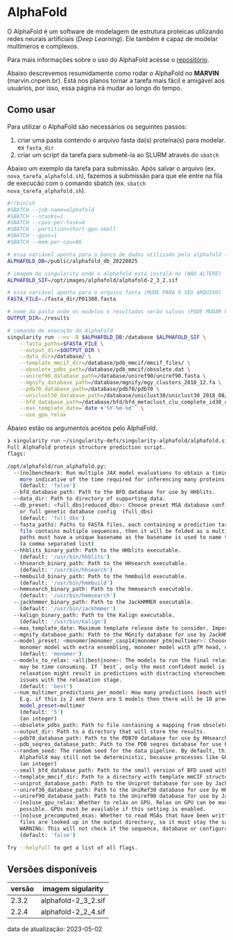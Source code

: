 # AlphaFold

O AlphaFold é um software de modelagem de estrutura proteicas utilizando redes neurais artificiais (_Deep Learning_).
Ele também é capaz de modelar multímeros e complexos.

Para mais informações sobre o uso do AlphaFold acesse o [repositório](
https://github.com/deepmind/alphafold/).

Abaixo descrevemos resumidamente como rodar o AlphaFold no **MARVIN** (marvin.cnpem.br). Está nos planos tornar a 
tarefa mais fácil e amigável aos usuários, por isso, essa página irá mudar ao longo do tempo. 

## Como usar

Para utilizar o AlphaFold são necessários os seguintes passos:

1. criar uma pasta contendo o arquivo fasta da(s) proteína(s) para modelar. ex `fasta_dir`
2. criar um script da tarefa para submetê-la ao SLURM através do `sbatch`
     
Abaixo um exemplo da tarefa para submissão. Após salvar o arquivo (ex. `nova_tarefa_alphafold.sh`), fazemos a submissão para que ele entre na fila de execucão com o comando sbatch (ex. `sbatch nova_tarefa_alphafold.sh`). 

```bash
#!/bin/sh
#SBATCH --job-name=alphafold
#SBATCH --ntasks=1
#SBATCH --cpus-per-task=4
#SBATCH --partition=short-gpu-small
#SBATCH --gpus=1
#SBATCH --mem-per-cpu=8G

# essa variável aponta para o banco de dados utilizado pelo alphafold (NÃO ALTERE)   
ALPHAFOLD_DB=/public/alphafold_db_20220825

# imagem do singularity onde o alphafold está instalá-do (NÃO ALTERE)
ALPHAFOLD_SIF=/opt/images/alphafold/alphafold-2_3_2.sif

# essa variável aponta para o arquivo fasta (MUDE PARA O SEU ARQUIVO) 
FASTA_FILE=./fasta_dir/P01308.fasta

# nome da pasta onde os modelos e resultados serão salvos (PODE MUDAR PARA UM NOME QUE ESCOLHER)
OUTPUT_DIR=./results

# comando de execução do AlphaFold
singularity run --nv -B $ALPHAFOLD_DB:/database $ALPHAFOLD_SIF \
    --fasta_paths=$FASTA_FILE \
    --output_dir=$OUTPUT_DIR \
    --data_dir=/database/ \
    --template_mmcif_dir=/database/pdb_mmcif/mmcif_files/ \
    --obsolete_pdbs_path=/database/pdb_mmcif/obsolete.dat \
    --uniref90_database_path=/database/uniref90/uniref90.fasta \
    --mgnify_database_path=/database/mgnify/mgy_clusters_2018_12.fa \
    --pdb70_database_path=/database/pdb70/pdb70 \
    --uniclust30_database_path=/database/uniclust30/uniclust30_2018_08/uniclust30_2018_08 \
    --bfd_database_path=/database/bfd/bfd_metaclust_clu_complete_id30_c90_final_seq.sorted_opt \
    --max_template_date=`date +'%Y-%m-%d'` \
    --use_gpu_relax 
```

Abaixo estão os argumentos aceitos pelo AlphaFold.

```bash
❯ singularity run ~/singularity-defs/singularity-alphafold/alphafold.sif --helpshort
Full AlphaFold protein structure prediction script.
flags:

/opt/alphafold/run_alphafold.py:
  --[no]benchmark: Run multiple JAX model evaluations to obtain a timing that excludes the compilation time, which should be
    more indicative of the time required for inferencing many proteins.
    (default: 'false')
  --bfd_database_path: Path to the BFD database for use by HHblits.
  --data_dir: Path to directory of supporting data.
  --db_preset: <full_dbs|reduced_dbs>: Choose preset MSA database configuration - smaller genetic database config (reduced_dbs)
    or full genetic database config  (full_dbs)
    (default: 'full_dbs')
  --fasta_paths: Paths to FASTA files, each containing a prediction target that will be folded one after another. If a FASTA
    file contains multiple sequences, then it will be folded as a multimer. Paths should be separated by commas. All FASTA
    paths must have a unique basename as the basename is used to name the output directories for each prediction.
    (a comma separated list)
  --hhblits_binary_path: Path to the HHblits executable.
    (default: '/usr/bin/hhblits')
  --hhsearch_binary_path: Path to the HHsearch executable.
    (default: '/usr/bin/hhsearch')
  --hmmbuild_binary_path: Path to the hmmbuild executable.
    (default: '/usr/bin/hmmbuild')
  --hmmsearch_binary_path: Path to the hmmsearch executable.
    (default: '/usr/bin/hmmsearch')
  --jackhmmer_binary_path: Path to the JackHMMER executable.
    (default: '/usr/bin/jackhmmer')
  --kalign_binary_path: Path to the Kalign executable.
    (default: '/usr/bin/kalign')
  --max_template_date: Maximum template release date to consider. Important if folding historical test sets.
  --mgnify_database_path: Path to the MGnify database for use by JackHMMER.
  --model_preset: <monomer|monomer_casp14|monomer_ptm|multimer>: Choose preset model configuration - the monomer model, the
    monomer model with extra ensembling, monomer model with pTM head, or multimer model
    (default: 'monomer')
  --models_to_relax: <all|best|none>: The models to run the final relaxation step on. If `all`, all models are relaxed, which
    may be time consuming. If `best`, only the most confident model is relaxed. If `none`, relaxation is not run. Turning off
    relaxation might result in predictions with distracting stereochemical violations but might help in case you are having
    issues with the relaxation stage.
    (default: 'best')
  --num_multimer_predictions_per_model: How many predictions (each with a different random seed) will be generated per model.
    E.g. if this is 2 and there are 5 models then there will be 10 predictions per input. Note: this FLAG only applies if
    model_preset=multimer
    (default: '5')
    (an integer)
  --obsolete_pdbs_path: Path to file containing a mapping from obsolete PDB IDs to the PDB IDs of their replacements.
  --output_dir: Path to a directory that will store the results.
  --pdb70_database_path: Path to the PDB70 database for use by HHsearch.
  --pdb_seqres_database_path: Path to the PDB seqres database for use by hmmsearch.
  --random_seed: The random seed for the data pipeline. By default, this is randomly generated. Note that even if this is set,
    Alphafold may still not be deterministic, because processes like GPU inference are nondeterministic.
    (an integer)
  --small_bfd_database_path: Path to the small version of BFD used with the "reduced_dbs" preset.
  --template_mmcif_dir: Path to a directory with template mmCIF structures, each named <pdb_id>.cif
  --uniprot_database_path: Path to the Uniprot database for use by JackHMMer.
  --uniref30_database_path: Path to the UniRef30 database for use by HHblits.
  --uniref90_database_path: Path to the Uniref90 database for use by JackHMMER.
  --[no]use_gpu_relax: Whether to relax on GPU. Relax on GPU can be much faster than CPU, so it is recommended to enable if
    possible. GPUs must be available if this setting is enabled.
  --[no]use_precomputed_msas: Whether to read MSAs that have been written to disk instead of running the MSA tools. The MSA
    files are looked up in the output directory, so it must stay the same between multiple runs that are to reuse the MSAs.
    WARNING: This will not check if the sequence, database or configuration have changed.
    (default: 'false')

Try --helpfull to get a list of all flags.
```

## Versões disponíveis

| versão | imagem sigularity   |
| ------ | ------------------- |
| 2.3.2  | alphafold-2_3_2.sif |
| 2.2.4  | alphafold-2_2_4.sif |

data de atualização: 2023-05-02

